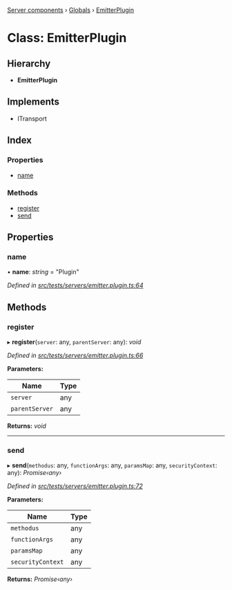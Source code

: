 [Server components](../README.md) › [Globals](../globals.md) › [EmitterPlugin](emitterplugin.md)

# Class: EmitterPlugin

## Hierarchy

* **EmitterPlugin**

## Implements

* ITransport

## Index

### Properties

* [name](emitterplugin.md#name)

### Methods

* [register](emitterplugin.md#register)
* [send](emitterplugin.md#send)

## Properties

###  name

• **name**: *string* = "Plugin"

*Defined in [src/tests/servers/emitter.plugin.ts:64](https://github.com/nodulusteam/methodus.dev/blob/a3e1495/modules/platform/server/src/tests/servers/emitter.plugin.ts#L64)*

## Methods

###  register

▸ **register**(`server`: any, `parentServer`: any): *void*

*Defined in [src/tests/servers/emitter.plugin.ts:66](https://github.com/nodulusteam/methodus.dev/blob/a3e1495/modules/platform/server/src/tests/servers/emitter.plugin.ts#L66)*

**Parameters:**

Name | Type |
------ | ------ |
`server` | any |
`parentServer` | any |

**Returns:** *void*

___

###  send

▸ **send**(`methodus`: any, `functionArgs`: any, `paramsMap`: any, `securityContext`: any): *Promise‹any›*

*Defined in [src/tests/servers/emitter.plugin.ts:72](https://github.com/nodulusteam/methodus.dev/blob/a3e1495/modules/platform/server/src/tests/servers/emitter.plugin.ts#L72)*

**Parameters:**

Name | Type |
------ | ------ |
`methodus` | any |
`functionArgs` | any |
`paramsMap` | any |
`securityContext` | any |

**Returns:** *Promise‹any›*
